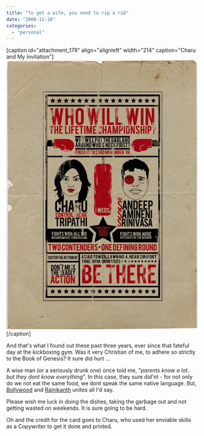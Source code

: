 ```yaml
---
title: "To get a wife, you need to rip a rib"
date: "2008-11-18"
categories: 
  - "personal"
---
```


\[caption id="attachment\_179" align="alignleft" width="214" caption="Charu and My invitation"\]![Charu and My invitation](./images/charu-sandeeps-invitation.jpg)\[/caption\]

And that's what I found out these past three years, ever since that fateful day at the kickboxing gym. Was it very Christian of me, to adhere so strictly to the Book of Genesis? It sure did hurt ...

A wise man (or a seriously drunk one) once told me, "_parents know a lot.. but they dont know everything_". In this case, they sure did'nt - for not only do we not eat the same food, we dont speak the same native language. But, [Bollywood](http://en.wikipedia.org/wiki/Bollywood) and [Rajnikanth](http://en.wikipedia.org/wiki/Rajnikanth) unites all I'd say.

Please wish me luck in doing the dishes, taking the garbage out and not getting wasted on weekends. It is sure going to be hard.

Oh and the credit for the card goes to Charu, who used her enviable skills as a Copywriter to get it done and printed.
